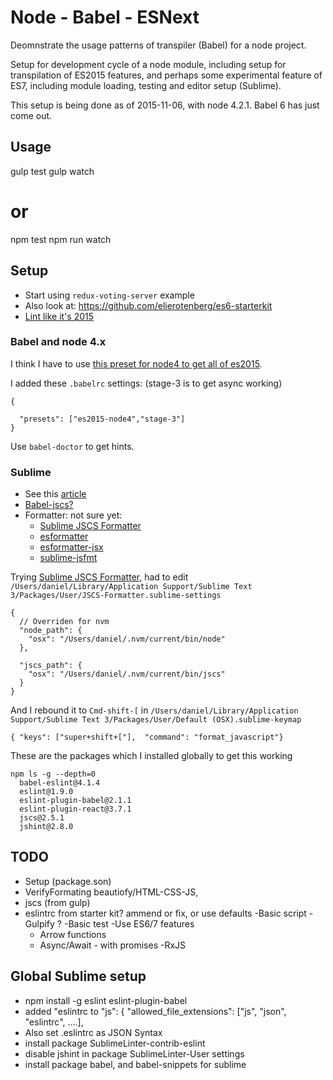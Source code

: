 # Node - Babel - ESNext 
Deomnstrate the usage patterns of transpiler (Babel) for a node project.

Setup for development cycle of a node module, including setup for transpilation of ES2015 features, and perhaps some experimental feature of ES7, including module loading, testing and editor setup (Sublime).

This setup is being done as of 2015-11-06, with node 4.2.1. Babel 6 has just come out.

## Usage

  gulp test
  gulp watch
  # or
  npm test
  npm run watch

## Setup

- Start using `redux-voting-server` example
- Also look at: https://github.com/elierotenberg/es6-starterkit
- [Lint like it's 2015](https://medium.com/@dan_abramov/lint-like-it-s-2015-6987d44c5b48)

### Babel and node 4.x

I think I have to use [this preset for node4 to get all of es2015](https://github.com/jbach/babel-preset-es2015-node4).

I added these `.babelrc` settings: (stage-3 is to get async working)

    {
      
      "presets": ["es2015-node4","stage-3"]
    }

Use `babel-doctor` to get hints.

### Sublime

- See this [article](https://medium.com/@dan_abramov/lint-like-it-s-2015-6987d44c5b48)
- [Babel-jscs?](https://github.com/jscs-dev/babel-jscs)
- Formatter: not sure yet: 
  - [Sublime JSCS Formatter](https://github.com/TheSavior/SublimeJSCSFormatter) 
  - [esformatter](https://github.com/millermedeiros/esformatter)
  - [esformatter-jsx](https://github.com/royriojas/esformatter-jsx)
  - [sublime-jsfmt](https://github.com/ionutvmi/sublime-jsfmt)

Trying [Sublime JSCS Formatter](https://github.com/TheSavior/SublimeJSCSFormatter), had to edit `/Users/daniel/Library/Application Support/Sublime Text 3/Packages/User/JSCS-Formatter.sublime-settings`

    {
      // Overriden for nvm
      "node_path": {
        "osx": "/Users/daniel/.nvm/current/bin/node"
      },

      "jscs_path": {
        "osx": "/Users/daniel/.nvm/current/bin/jscs"
      }
    }

And I rebound it to `Cmd-shift-[` in `/Users/daniel/Library/Application Support/Sublime Text 3/Packages/User/Default (OSX).sublime-keymap`

    { "keys": ["super+shift+["],  "command": "format_javascript"}

These are the packages which I installed globally to get this working

    npm ls -g --depth=0
      babel-eslint@4.1.4
      eslint@1.9.0
      eslint-plugin-babel@2.1.1
      eslint-plugin-react@3.7.1
      jscs@2.5.1
      jshint@2.8.0

## TODO

- Setup (package.son)
- VerifyFormating beautiofy/HTML-CSS-JS, 
- jscs (from gulp)
- eslintrc from starter kit? ammend or fix, or use defaults
-Basic script
-Gulpify ?
-Basic test
-Use ES6/7 features
  - Arrow functions
  - Async/Await - with promises
-RxJS

## Global Sublime setup

  - npm install -g eslint eslint-plugin-babel
  - added "eslintrc to "js": { "allowed_file_extensions": ["js", "json", "eslintrc", ....],
  - Also set .eslintrc as JSON Syntax
  - install package SublimeLinter-contrib-eslint
  - disable jshint in package SublimeLinter-User settings
  - install package babel, and babel-snippets for sublime

